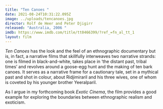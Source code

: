 ```yaml
---
title: "Ten Canoes "
date: 2021-08-24T10:31:22.095Z
image: ../uploads/tencanoes.jpg
director: Rolf de Heer and Peter Djigirr
released: "Australia, 2006 "
imdb: https://www.imdb.com/title/tt0466399/?ref_=fn_al_tt_1
layout: film
---
```

*Ten Canoes* has the look and the feel of an ethnographic documentary but is, in fact, a narrative films that skillfully interweaves two narrative strands: one is filmed in black-and-white, takes place in ‘the distant past, tribal times’ and revolves around a goose-egg hunt and the making of ten bark canoes. It serves as a narrative frame for a cautionary tale, set in a mythical past and shot in colour, about Ridjimiraril and his three wives, one of whom is coveted by his younger brother Yeeralparil.

As I argue in my forthcoming book *Exotic Cinema*, the film provides a good example for exploring the boundaries between ethnographic realism and exoticism.